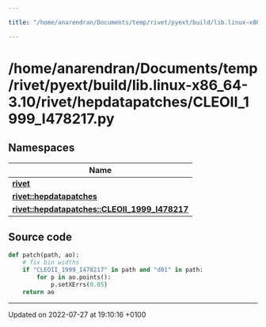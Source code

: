 ```yaml
---

title: "/home/anarendran/Documents/temp/rivet/pyext/build/lib.linux-x86_64-3.10/rivet/hepdatapatches/CLEOII_1999_I478217.py"

---
```


# /home/anarendran/Documents/temp/rivet/pyext/build/lib.linux-x86_64-3.10/rivet/hepdatapatches/CLEOII_1999_I478217.py



## Namespaces

| Name           |
| -------------- |
| **[rivet](http://example.org/namespaces/namespacerivet/)**  |
| **[rivet::hepdatapatches](http://example.org/namespaces/namespacerivet_1_1hepdatapatches/)**  |
| **[rivet::hepdatapatches::CLEOII_1999_I478217](http://example.org/namespaces/namespacerivet_1_1hepdatapatches_1_1cleoii__1999__i478217/)**  |




## Source code

```python
def patch(path, ao):
    # fix bin widths
    if "CLEOII_1999_I478217" in path and "d01" in path:
        for p in ao.points():
            p.setXErrs(0.05)
    return ao
```


-------------------------------

Updated on 2022-07-27 at 19:10:16 +0100
